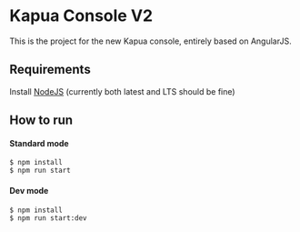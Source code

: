 # Kapua Console V2
This is the project for the new Kapua console, entirely based on AngularJS.

## Requirements

Install [NodeJS](https://nodejs.org) (currently both latest and LTS should be fine)

## How to run

#### Standard mode

```
$ npm install
$ npm run start
```

#### Dev mode

```
$ npm install
$ npm run start:dev
```

